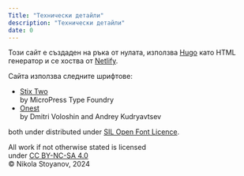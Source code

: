 ```yaml
---
Title: "Технически детайли"
description: "Технически детайли"
date: 0
---
```


Този сайт е създаден на ръка от нулата, използва [Hugo](https://gohugo.io/) като HTML генератор и се хоства от [Netlify](https://www.netlify.com/).</br>

Сайта използва следните шрифтове:
- [Stix Two](https://github.com/stipub/stixfonts)</br>
by MicroPress Type Foundry
- [Onest](https://onest.md/en)</br>
by Dmitri Voloshin and Andrey Kudryavtsev

both under distributed under [SIL Open Font Licence](https://openfontlicense.org/).

All work if not otherwise stated is licensed </br>
under [CC BY-NC-SA 4.0](https://creativecommons.org/licenses/by-nc-sa/4.0/?ref=chooser-v1) </br>
© Nikola Stoyanov, 2024